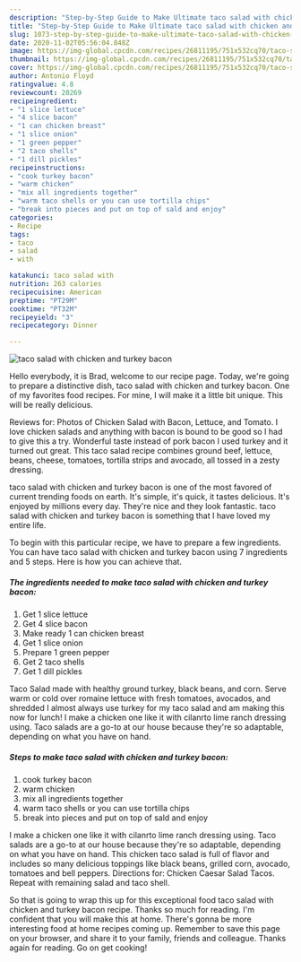 ```yaml
---
description: "Step-by-Step Guide to Make Ultimate taco salad with chicken and turkey bacon"
title: "Step-by-Step Guide to Make Ultimate taco salad with chicken and turkey bacon"
slug: 1073-step-by-step-guide-to-make-ultimate-taco-salad-with-chicken-and-turkey-bacon
date: 2020-11-02T05:56:04.848Z
image: https://img-global.cpcdn.com/recipes/26811195/751x532cq70/taco-salad-with-chicken-and-turkey-bacon-recipe-main-photo.jpg
thumbnail: https://img-global.cpcdn.com/recipes/26811195/751x532cq70/taco-salad-with-chicken-and-turkey-bacon-recipe-main-photo.jpg
cover: https://img-global.cpcdn.com/recipes/26811195/751x532cq70/taco-salad-with-chicken-and-turkey-bacon-recipe-main-photo.jpg
author: Antonio Floyd
ratingvalue: 4.8
reviewcount: 20269
recipeingredient:
- "1 slice lettuce"
- "4 slice bacon"
- "1 can chicken breast"
- "1 slice onion"
- "1 green pepper"
- "2 taco shells"
- "1 dill pickles"
recipeinstructions:
- "cook turkey bacon"
- "warm chicken"
- "mix all ingredients together"
- "warm taco shells or you can use tortilla chips"
- "break into pieces and put on top of sald and enjoy"
categories:
- Recipe
tags:
- taco
- salad
- with

katakunci: taco salad with 
nutrition: 263 calories
recipecuisine: American
preptime: "PT29M"
cooktime: "PT32M"
recipeyield: "3"
recipecategory: Dinner

---
```



![taco salad with chicken and turkey bacon](https://img-global.cpcdn.com/recipes/26811195/751x532cq70/taco-salad-with-chicken-and-turkey-bacon-recipe-main-photo.jpg)

Hello everybody, it is Brad, welcome to our recipe page. Today, we're going to prepare a distinctive dish, taco salad with chicken and turkey bacon. One of my favorites food recipes. For mine, I will make it a little bit unique. This will be really delicious.

Reviews for: Photos of Chicken Salad with Bacon, Lettuce, and Tomato. I love chicken salads and anything with bacon is bound to be good so I had to give this a try. Wonderful taste instead of pork bacon I used turkey and it turned out great. This taco salad recipe combines ground beef, lettuce, beans, cheese, tomatoes, tortilla strips and avocado, all tossed in a zesty dressing.

taco salad with chicken and turkey bacon is one of the most favored of current trending foods on earth. It's simple, it's quick, it tastes delicious. It's enjoyed by millions every day. They're nice and they look fantastic. taco salad with chicken and turkey bacon is something that I have loved my entire life.


To begin with this particular recipe, we have to prepare a few ingredients. You can have taco salad with chicken and turkey bacon using 7 ingredients and 5 steps. Here is how you can achieve that.

<!--inarticleads1-->

##### The ingredients needed to make taco salad with chicken and turkey bacon:

1. Get 1 slice lettuce
1. Get 4 slice bacon
1. Make ready 1 can chicken breast
1. Get 1 slice onion
1. Prepare 1 green pepper
1. Get 2 taco shells
1. Get 1 dill pickles


Taco Salad made with healthy ground turkey, black beans, and corn. Serve warm or cold over romaine lettuce with fresh tomatoes, avocados, and shredded I almost always use turkey for my taco salad and am making this now for lunch! I make a chicken one like it with cilanrto lime ranch dressing using. Taco salads are a go-to at our house because they&#39;re so adaptable, depending on what you have on hand. 

<!--inarticleads2-->

##### Steps to make taco salad with chicken and turkey bacon:

1. cook turkey bacon
1. warm chicken
1. mix all ingredients together
1. warm taco shells or you can use tortilla chips
1. break into pieces and put on top of sald and enjoy


I make a chicken one like it with cilanrto lime ranch dressing using. Taco salads are a go-to at our house because they&#39;re so adaptable, depending on what you have on hand. This chicken taco salad is full of flavor and includes so many delicious toppings like black beans, grilled corn, avocado, tomatoes and bell peppers. Directions for: Chicken Caesar Salad Tacos. Repeat with remaining salad and taco shell. 

So that is going to wrap this up for this exceptional food taco salad with chicken and turkey bacon recipe. Thanks so much for reading. I'm confident that you will make this at home. There's gonna be more interesting food at home recipes coming up. Remember to save this page on your browser, and share it to your family, friends and colleague. Thanks again for reading. Go on get cooking!
